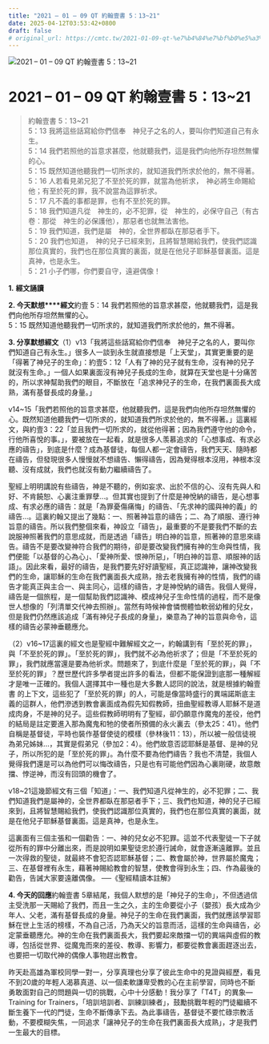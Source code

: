 ```yaml
---
title: "2021 – 01 – 09 QT 約翰壹書 5：13~21"
date: 2025-04-12T03:53:42+0800
draft: false
# original_url: https://cmtc.tw/2021-01-09-qt-%e7%b4%84%e7%bf%b0%e5%a3%b9%e6%9b%b8-5%ef%bc%9a1321
---
```


![2021 – 01 – 09 QT 約翰壹書 5：13\~21](/images/qt.jpg   "2021 – 01 – 09 QT 約翰壹書 5：13\~21")

# 2021 – 01 – 09 QT 約翰壹書 5：13\~21

> 約翰壹書 5：13\~21  
> 5：13 我將這些話寫給你們信奉　神兒子之名的人，要叫你們知道自己有永生。  
> 5：14 我們若照他的旨意求甚麼，他就聽我們，這是我們向他所存坦然無懼的心。  
> 5：15 既然知道他聽我們一切所求的，就知道我們所求於他的，無不得著。  
> 5：16 人若看見弟兄犯了不至於死的罪，就當為他祈求，　神必將生命賜給他；有至於死的罪，我不說當為這罪祈求。  
> 5：17 凡不義的事都是罪，也有不至於死的罪。  
> 5：18 我們知道凡從　神生的，必不犯罪，從　神生的，必保守自己（有古卷：那從　神生的必保護他），那惡者也就無法害他。  
> 5：19 我們知道，我們是屬　神的，全世界都臥在那惡者手下。  
> 5：20 我們也知道，　神的兒子已經來到，且將智慧賜給我們，使我們認識那位真實的，我們也在那位真實的裏面，就是在他兒子耶穌基督裏面。這是真神，也是永生。  
> 5：21 小子們哪，你們要自守，遠避偶像！

**1.** **經文誦讀**

**2. 今天默想****經文**約壹 5：14 我們若照他的旨意求甚麼，他就聽我們，這是我們向他所存坦然無懼的心。  
5：15 既然知道他聽我們一切所求的，就知道我們所求於他的，無不得著。

**3. 分享默想經文**（1）v13「我將這些話寫給你們信奉　神兒子之名的人，要叫你們知道自己有永生。」很多人一談到永生就直接想是「上天堂」，其實更重要的是「得著了神兒子的生命」：約壹5：12「人有了神的兒子就有生命，沒有神的兒子就沒有生命。」一個人如果裏面沒有神兒子長成的生命，就算在天堂也是十分痛苦的，所以求神幫助我們的眼目，不斷放在「追求神兒子的生命，在我們裏面長大成熟，滿有基督長成的身量。」

v14\~15「我們若照他的旨意求甚麼，他就聽我們，這是我們向他所存坦然無懼的心。既然知道他聽我們一切所求的，就知道我們所求於他的，無不得著。」這裏經文，與約壹3：22「並且我們一切所求的，就從他得著；因為我們遵守他的命令，行他所喜悅的事。」，要被放在一起看，就是很多人羡慕追求的「心想事成、有求必應的禱告」，到底是什麼？成為基督徒，每個人都一定會禱告，我們天天、隨時都在禱告，但發現很多人慢慢就不想禱告、懶得禱告，因為覺得根本沒用，神根本沒聽、沒有成就，我們也就沒有動力繼續禱告了。

聖經上明明講說有些禱告，神是不聽的，例如妄求、出於不信的心、沒有先與人和好、不肯饒恕、心裏注重罪孽…。但其實也提到了什麼是神悅納的禱告，是心想事成、有求必應的禱告：就是「為罪憂傷痛悔」的禱告、「先求神的國與神的義」的禱告…。這裏約翰又提出了幾點：一、照著神旨意的禱告；二、為了順服、遵行神旨意的禱告。所以我們整個來看，神設立「禱告」，最重要的不是要我們不斷的去說服神照著我們的意思成就，而是透過「禱告」明白神的旨意，照著神的意思來禱告。禱告不是要改變神符合我們的期待，卻是要改變我們擁有神的生命與性情，我們便能「以基督的心為心」、「愛神所愛、恨神所惡」，「明白神的旨意、順服神的話語」。因此來看，最好的禱告，是我們要先好好讀聖經，真正認識神，讓神改變我們的生命，讓耶穌的生命在我們裏面長大成熟，捨去老我擁有神的性情，我們的禱告才能真正與主合一、與主同心，這樣的禱告，才是神悅納的禱告。我個人覺得，禱告是一個旅程，是一個幫助我們認識神、模成神兒子生命性情的過程，而不是像世人想像的「列清單交代神去照辦」。當然有時候神會憐憫體恤軟弱幼稚的兒女，但是我們仍然應該追成「滿有神兒子長成的身量」，樂意為了神的旨意與命令，這樣的禱告必蒙神垂聽應允。

（2）v16\~17這裏的經文也是聖經中難解經文之一，約翰講到有「至於死的罪」，與「不至於死的罪」。「至於死的罪」，我們就不必為他祈求了；但是「不至於死的罪」，我們就應當還是要為他祈求。問題來了，到底什麼是「至於死的罪」，與「不至於死的罪」？歷世歷代許多學者提出許多的看法，但都不能保證到底那一種解經才是唯一正確的。我個人選擇其中一種也是大多數人認同的說法，就是根據約翰壹書 的上下文，這些犯了「至於死的罪」的人，可能是像當時盛行的異端諾斯底主義的這群人，他們滲透到教會裏面成為假先知假教師，扭曲聖經教導人耶穌不是道成肉身，不是神的兒子。這些假教師明明有了聖經，卻仍願意作魔鬼的差役，他們的結局是註定要進入那為魔鬼和牠的使者所預備的永火裏去（參太25：41）。他們自稱是基督徒，平時也裝作基督使徒的模樣（參林後11：13），所以被一般信徒視為弟兄姊妹…，其實是假弟兄（參加2：4）。他們故意否認耶穌是基督、是神的兒子，所以所犯的是「至於死的罪」。為什麼不要為他們禱告？我也不清楚，我個人覺得我們還是可以為他們可以悔改禱告，只是也有可能他們因為心裏剛硬，故意敵擋、悖逆神，而沒有回頭的機會了。

v18\~21這幾節經文有三個「知道」：一、我們知道凡從神生的，必不犯罪；二、我們知道我們是屬神的，全世界都臥在那惡者手下；三、我們也知道，神的兒子已經來到，且將智慧賜給我們，使我們認識那位真實的，我們也在那位真實的裏面，就是在他兒子耶穌基督裏面。這是真神，也是永生。

這裏面有三個主張和一個勸告：一、神的兒女必不犯罪。這並不代表聖徒一下子就從所有的罪中分離出來，而是說明如果聖徒忠於遵行誡命，就會逐漸遠離罪。並且一次得救的聖徒，就最終不會犯否認耶穌基督；二、教會屬於神，世界屬於魔鬼；三、在基督裡有永生，藉著神賜給教會的智慧，使教會得到永生；四、作為最後的勸告，告誡大家要遠離偶像。 ──《聖經精讀本註解》

**4. 今天的回應**約翰壹書 5章結尾，我個人默想的是「神兒子的生命」，不但透過信主受洗那一天賜給了我們，而且一生之久，主的生命要從小子（嬰孩）長大成為少年人、父老，滿有基督長成的身量。神兒子的生命在我們裏面，我們就應該學習耶穌在世上生活的榜樣，不為自己活，乃為天父的旨意而活，這樣的生命與禱告，必定蒙垂聽應允。神的生命在我們裏面長大，我們要起來敵擋一切的異端與虛假的教導，包括從世界、從魔鬼而來的差役、教導、影響力，都要從教會裏面趕逐出去，也要把一切取代神的偶像人事物趕出教會。

昨天赴高雄為軍校同學一對一，分享真理也分享了彼此生命中的見證與經歷，看見不到20歲的年輕人渴慕真道、以一個柔軟謙卑受教的心在主前學習，同時也不斷勇敢面對自己的問題與一切的挑戰，心中十分感動！我分享了「T4T」的異象—Training for Trainers，「培訓培訓者、訓練訓練者」，鼓勵挑戰年輕的門徒繼續不斷生養下一代的門徒，生命不斷傳承下去。為此事禱告，基督徒不要忙碌宗教活動，不要模糊失焦，一同追求「讓神兒子的生命在我們裏面長大成熟」，才是我們一生最大的目標。
